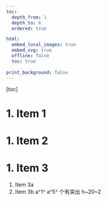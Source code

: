 ```yaml
---
toc:
  depth_from: 1
  depth_to: 6
  ordered: true

html:
  embed_local_images: true
  embed_svg: true
  offline: false
  toc: true
  
print_background: false
---
```

[toc]
# 1. Item 1
# 1. Item 2
# 1. Item 3
   1. Item 3a
   1. Item 3b
a^1^
a^5^
个有突出
h~20~2